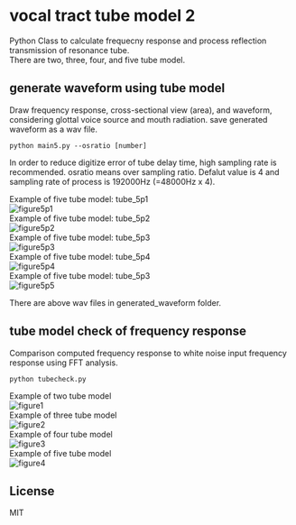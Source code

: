 # vocal tract tube model 2   

Python Class to calculate frequecny response and process reflection transmission of resonance tube.  
There are two, three, four, and five tube model.  


## generate waveform using tube model  

Draw frequency response, cross-sectional view (area), and waveform, considering glottal voice source and mouth radiation. save generated waveform as a wav file.  

```
python main5.py --osratio [number]  
```
In order to reduce digitize error of tube delay time, high sampling rate is recommended. 
osratio means over sampling ratio. Defalut value is 4 and sampling rate of process is 192000Hz (=48000Hz x 4).  

Example of five tube model: tube_5p1  
![figure5p1](docs/Figure_tube_5p1.png)  
Example of five tube model: tube_5p2  
![figure5p2](docs/Figure_tube_5p2.png)  
Example of five tube model: tube_5p3  
![figure5p3](docs/Figure_tube_5p3.png)  
Example of five tube model: tube_5p4  
![figure5p4](docs/Figure_tube_5p4.png)  
Example of five tube model: tube_5p3  
![figure5p5](docs/Figure_tube_5p5.png)  

There are above wav files in generated_waveform folder.    



## tube model check of frequency response    

Comparison computed frequency response to white noise input frequency response using FFT analysis.  

```
python tubecheck.py
```
Example of two tube model  
![figure1](docs/Figure_2tube.png)  
Example of three tube model  
![figure2](docs/Figure_3tube.png)  
Example of four tube model  
![figure3](docs/Figure_4tube.png)  
Example of five tube model  
![figure4](docs/Figure_5tube.png)  


## License    
MIT  
